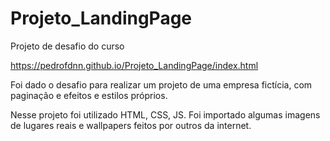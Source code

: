 # Projeto_LandingPage
Projeto de desafio do curso

https://pedrofdnn.github.io/Projeto_LandingPage/index.html

Foi dado o desafio para realizar um projeto de uma empresa fictícia, com paginação e efeitos e estilos próprios.

Nesse projeto foi utilizado HTML, CSS, JS.
Foi importado algumas imagens de lugares reais e wallpapers feitos por outros da internet. 
